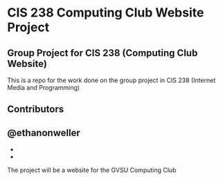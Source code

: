 # CIS 238 Computing Club Website Project
## Group Project for CIS 238 (Computing Club Website)
This is a repo for the work done on the group project in CIS 238 (Internet Media and Programming)

## Contributors
@ethanonweller
-
-
-


The project will be a website for the GVSU Computing Club
